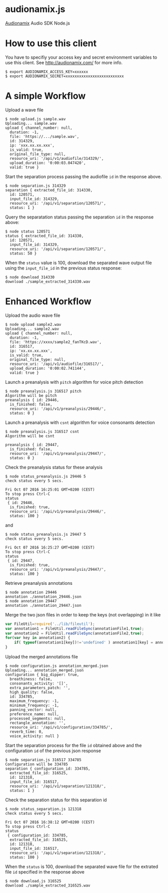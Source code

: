 # audionamix.js
[Audionamix](http://audionamix.com/) Audio SDK Node.js

# How to use this client
You have to specifiy your access key and secret environment variables to use this client. See http://audionamix.com/ for more info.

```
$ export AUDIONAMIX_ACCESS_KEY=xxxxxx
$ export AUDIONAMIX_SECRET=xxxxxxxxxxxxxxxxxxxxxxxxxx
```

# A simple Workflow

Upload a wave file
```
$ node upload.js sample.wav 
Uploading... sample.wav
upload { channel_number: null,
  duration: -1,
  file: 'https://.../sample.wav',
  id: 314329,
  ip: 'xxx.xx.xx.xxx',
  is_valid: true,
  original_file_type: null,
  resource_uri: '/api/v1/audiofile/314329/',
  upload_duration: '0:00:03.047420',
  valid: true }
```

Start the separation process passing the audiofile `id` in the response above.

```
$ node separation.js 314329
separation { extracted_file_id: 314330,
  id: 120571,
  input_file_id: 314329,
  resource_uri: '/api/v1/separation/120571/',
  status: 1 }
 ```

Query the separatation status passing the separation `id` in the response above:

```
$ node status 120571
status { extracted_file_id: 314330,
  id: 120571,
  input_file_id: 314329,
  resource_uri: '/api/v1/separation/120571/',
  status: 50 }
  ```

When the `status` value is 100, download the separated wave output file using the `input_file_id` in the previous status response:

```
$ node download 314330
download ./sample_extracted_314330.wav
```


# Enhanced Workflow

Upload the audio wave file

```
$ node upload sample2.wav 
Uploading... sample2.wav
upload { channel_number: null,
  duration: -1,
  file: 'https://xxxx/sample2_fanTKcD.wav',
  id: 316517,
  ip: 'xx.xx.xx.xxx',
  is_valid: true,
  original_file_type: null,
  resource_uri: '/api/v1/audiofile/316517/',
  upload_duration: '0:00:02.741144',
  valid: true }
```

Launch a preanalysis with `pitch` algorithm for voice pitch detection

```
$ node preanalysis.js 316517 pitch
Algorithm will be pitch
preanalysis { id: 29446,
  is_finished: false,
  resource_uri: '/api/v1/preanalysis/29446/',
  status: 0 }
```

Launch a preanalysis with `csnt` algorithm for voice consonants detection

```
$ node preanalysis.js 316517 csnt
Algorithm will be csnt

preanalysis { id: 29447,
  is_finished: false,
  resource_uri: '/api/v1/preanalysis/29447/',
  status: 0 }
```

Check the preanalysis status for these analysis

```
$ node status_preanalysis.js 29446 5
check status every 5 secs.

Fri Oct 07 2016 16:25:01 GMT+0200 (CEST) 
To stop press Ctrl-C
status
 { id: 29446,
  is_finished: true,
  resource_uri: '/api/v1/preanalysis/29446/',
  status: 100 }
```

and

```
$ node status_preanalysis.js 29447 5
check status every 5 secs.

Fri Oct 07 2016 16:25:27 GMT+0200 (CEST) 
To stop press Ctrl-C
status
 { id: 29447,
  is_finished: true,
  resource_uri: '/api/v1/preanalysis/29447/',
  status: 100 }
```

Retrieve preanalysis annotations

```
$ node annotation 29446
annotation ./annotation_29446.json
$ node annotation 29447
annotation ./annotation_29447.json
```

Merge the two json files in order to keep the keys (not overlapping) in it like

```javascript
var FileUtil=require('../lib/fileutil');
var annotation1 = FileUtil.readFileSync(annotationFile1,true);
var annotation2 = FileUtil.readFileSync(annotationFile2,true);
for(var key in annotation2) {
    if( typeof(annotation1[key])!='undefined' ) annotation1[key] = annotation2[key];
}
```

Upload the merged annotations file

```
$ node configuration.js annotation_merged.json 
Uploading... annotation_merged.json
configuration { big_dipper: true,
  breathiness: false,
  consonants_activity: '[]',
  extra_parameters_patch: '',
  high_quality: false,
  id: 334785,
  maximum_frequency: -1,
  minimum_frequency: -1,
  panning_vector: null,
  preference_name: null,
  processed_segments: null,
  rectangle_annotation: '',
  resource_uri: '/api/v1/configuration/334785/',
  reverb_time: 0,
  voice_activity: null }
```

Start the separation process for the file `id` obtained above and the configuration `id` of the previous json response

```
$ node separation.js 316517 334785
Configuration will be 334785
separation { configuration_id: 334785,
  extracted_file_id: 316525,
  id: 121318,
  input_file_id: 316517,
  resource_uri: '/api/v1/separation/121318/',
  status: 1 }
```

Check the separation status for this separation id

```
$ node status_separation.js 121318
check status every 5 secs.

Fri Oct 07 2016 16:38:12 GMT+0200 (CEST) 
To stop press Ctrl-C
status
 { configuration_id: 334785,
  extracted_file_id: 316525,
  id: 121318,
  input_file_id: 316517,
  resource_uri: '/api/v1/separation/121318/',
  status: 100 }
```

When the `status` is 100, download the separated wave file for the extrated file `id` specified in the response above

```
$ node download.js 316525
download ./sample_extracted_316525.wav
```

